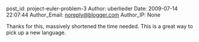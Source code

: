 post_id: project-euler-problem-3
Author: uberlieder
Date: 2009-07-14 22:07:44
Author_Email: noreply@blogger.com
Author_IP: None

Thanks for this, massively shortened the time needed. This is a great way to pick up a new language.
